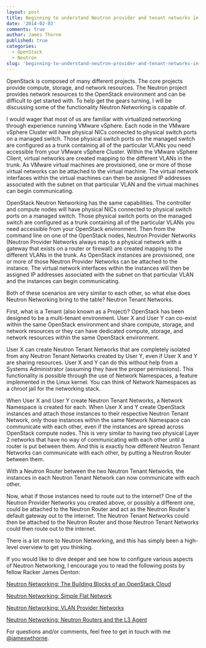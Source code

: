 ```yaml
---
layout: post
title: Beginning to understand Neutron provider and tenant networks in OpenStack
date: '2014-02-03'
comments: true
author: James Thorne
published: true
categories:
  - OpenStack
  - Neutron
slug: 'beginning-to-understand-neutron-provider-and-tenant-networks-in-openstack'   
---
```


OpenStack is composed of many different projects. The core projects
provide compute, storage, and network resources. The Neutron project
provides network resources to the OpenStack environment and can be
difficult to get started with. To help get the gears turning, I will
be discussing some of the functionality Neutron Networking is capable of.

<!-- more -->

I would wager that most of us are familiar with virtualized networking through
experience running VMware vSphere. Each node in the VMware vSphere Cluster
will have physical NICs connected to physical switch ports on a managed switch.
Those physical switch ports on the managed switch are configured as a trunk
containing all of the particular VLANs you need accessible from your VMware
vSphere Cluster. Within the VMware vSphere Client, virtual networks are
created mapping to the different VLANs in the trunk. As VMware virtual
machines are provisioned, one or more of those virtual networks can be
attached to the virtual machine. The virtual network interfaces within the
virtual machines can then be assigned IP addresses associated with the subnet
on that particular VLAN and the virtual machines can begin communicating.

OpenStack Neutron Networking has the same capabilities. The controller and
compute nodes will have physical NICs connected to physical switch ports on a
managed switch. Those physical switch ports on the managed switch are
configured as a trunk containing all of the particular VLANs you need
accessible from your OpenStack environment. Then from the command line on
one of the OpenStack nodes, Neutron Provider Networks (Neutron Provider
Networks always map to a physical network with a gateway that exists on
a router or firewall) are created mapping to the different VLANs in the trunk.
As OpenStack instances are provisioned, one or more of those Neutron Provider
Networks can be attached to the instance. The virtual network interfaces within
the instances will then be assigned IP addresses associated with the subnet on
that particular VLAN and the instances can begin communicating.

Both of these scenarios are very similar to each other, so what else does
Neutron Networking bring to the table? Neutron Tenant Networks.

First, what is a Tenant (also known as a Project)? OpenStack has been designed
to be a multi-tenant environment. User X and User Y can co-exist within the
same OpenStack environment and share compute, storage, and network resources
or they can have dedicated compute, storage, and network resources within the
same OpenStack environment.

User X can create Neutron Tenant Networks that are completely isolated from
any Neutron Tenant Networks created by User Y, even if User X and Y are sharing
resources. User X and Y can do this without help from a Systems Administrator
(assuming they have the proper permissions). This functionality is possible
through the use of Network Namespaces, a feature implemented in the Linux
kernel. You can think of Network Namespaces as a chroot jail for the
networking stack.

When User X and User Y create Neutron Tenant Networks, a Network Namespace is
created for each. When User X and Y create OpenStack instances and attach
those instances to their respective Neutron Tenant Network, only those instances
within the same Network Namespace can communicate with each other, even if the
instances are spread across OpenStack compute nodes. This is very similar to
having two physical Layer 2 networks that have no way of communicating with
each other until a router is put between them. And this is exactly how
different Neutron Tenant Networks can communicate with each other, by
putting a Neutron Router between them.

With a Neutron Router between the two Neutron Tenant Networks, the instances
in each Neutron Tenant Network can now communicate with each other.

Now, what if those instances need to route out to the internet? One of the
Neutron Provider Networks you created above, or possibly a different one,
could be attached to the Neutron Router and act as the Neutron Router's
default gateway out to the internet. The Neutron Tenant Networks could then
be attached to the Neutron Router and those Neutron Tenant Networks could
then route out to the internet.

There is a lot more to Neutron Networking, and this has simply been a
high-level overview to get you thinking.

If you would like to dive deeper and see how to configure various aspects of
Neutron Networking, I encourage you to read the following posts by fellow
Racker James Denton:

[Neutron Networking: The Building Blocks of an OpenStack Cloud](https://developer.rackspace.com/blog/neutron-networking-the-building-blocks-of-an-openstack-cloud.html)

[Neutron Networking: Simple Flat Network](https://developer.rackspace.com/blog/neutron-networking-simple-flat-network.html)

[Neutron Networking: VLAN Provider Networks](https://developer.rackspace.com/blog/neutron-networking-vlan-provider-networks.html)

[Neutron Networking: Neutron Routers and the L3 Agent](https://developer.rackspace.com/blog/neutron-networking-l3-agent.html)

For questions and/or comments, feel free to get in touch with me [@jameswthorne](http://twitter.com/jameswthorne).

